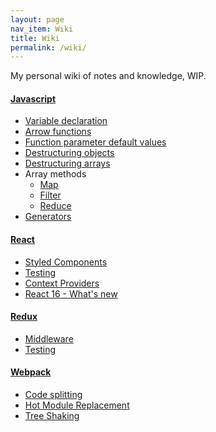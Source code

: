 ```yaml
---
layout: page
nav_item: Wiki
title: Wiki
permalink: /wiki/
---
```


My personal wiki of notes and knowledge, WIP.

#### [Javascript](/wiki/javascript/)
- [Variable declaration](/wiki/javascript/variable-declaration/)
- [Arrow functions](/wiki/javascript/arrow-functions/)
- [Function parameter default values](/wiki/javascript/default-parameter-values/)
- [Destructuring objects](/wiki/javascript/destructuring-objects/)
- [Destructuring arrays](/wiki/javascript/destructuring-arrays/)
- Array methods
    - [Map](/wiki/javascript/array-methods/map/)
    - [Filter](/wiki/javascript/array-methods/filter/)
    - [Reduce](/wiki/javascript/array-methods/reduce/)
- [Generators](/wiki/javascript/generators/)

#### [React](/wiki/react/)
- [Styled Components](/wiki/react/styled-components)
- [Testing](/wiki/react/styled-components)
- [Context Providers](/wiki/react/context-providers)
- [React 16 - What's new](/wiki/react/react-16)

#### [Redux](/wiki/redux/)
- [Middleware](/wiki/redux/middleware/)
- [Testing](/wiki/redux/testing/)

#### [Webpack](/wiki/webpack/)
- [Code splitting](/wiki/webpack/code-splitting/)
- [Hot Module Replacement](/wiki/webpack/hot-module-replacement/)
- [Tree Shaking](/wiki/webpack/tree-shaking)
